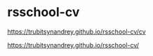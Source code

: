 # rsschool-cv
https://trubitsynandrey.github.io/rsschool-cv/cv

https://trubitsynandrey.github.io/rsschool-cv/
